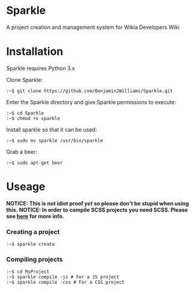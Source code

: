 # Sparkle
A project creation and management system for Wikia Developers Wiki 

# Installation
Sparkle requires Python 3.x

Clone Sparkle:
```
:~$ git clone https://github.com/BenjaminJWilliams/Sparkle.git
```

Enter the Sparkle directory and give Sparkle permissions to execute:
```
:~$ cd Sparkle
:~$ chmod +x sparkle
```

Install sparkle so that it can be used:
```
:~$ sudo mv sparkle /usr/bin/sparkle
```

Grab a beer:
```
:~$ sudo apt-get beer
```

# Useage
__NOTICE: This is not idiot proof *yet* so please don't be stupid when using this.__
__NOTICE: In order to compile SCSS projects you need SCSS. Please see [here](http://sass-lang.com/) for more info.__

### Creating a project
```
:~$ sparkle create
```

### Compiling projects
```
:~$ cd MyProject
:~$ sparkle compile -js # For a JS project
:~$ sparkle compile -css # For a CSS project
```